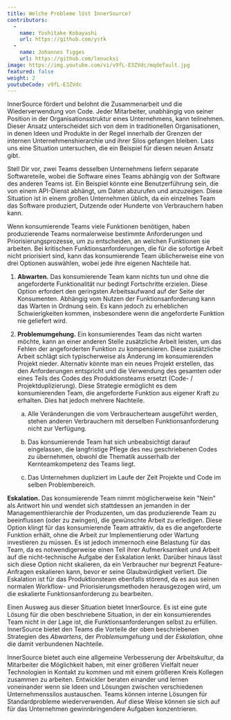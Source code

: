 ```yaml
---
title: Welche Probleme löst InnerSource?
contributors:
  - 
    name: Yoshitake Kobayashi
    url: https://github.com/ystk
  - 
    name: Johannes Tigges
    url: https://github.com/lenucksi
image: https://img.youtube.com/vi/v9fL-E3ZVdc/mqdefault.jpg
featured: false
weight: 2
youtubeCode: v9fL-E3ZVdc
---
```


<div class="paragraph">
<p>InnerSource fördert und belohnt die Zusammenarbeit und die Wiederverwendung von Code.
Jeder Mitarbeiter, unabhängig von seiner Position in der Organisationsstruktur eines Unternehmens, kann teilnehmen.
Dieser Ansatz unterscheidet sich von dem in traditionellen Organisationen, in denen Ideen und Produkte in der Regel innerhalb der Grenzen der internen Unternehmenshierarchie und ihrer Silos gefangen bleiben.
Lass uns eine Situation untersuchen, die ein Beispiel für diesen neuen Ansatz gibt.</p>
</div>
<div class="paragraph">
<p>Stell Dir vor, zwei Teams desselben Unternehmens liefern separate Softwareteile, wobei die Software eines Teams abhängig von der Software des anderen Teams ist.
Ein Beispiel könnte eine Benutzerführung sein, die von einem API-Dienst abhängt, um Daten abzurufen und anzuzeigen.
Diese Situation ist in einem großen Unternehmen üblich, da ein einzelnes Team das Software produziert, Dutzende oder Hunderte von Verbrauchern haben kann.</p>
</div>
<div class="paragraph">
<p>Wenn konsumierende Teams viele Funktionen benötigen, haben produzierende Teams normalerweise bestimmte Anforderungen und Priorisierungsprozesse, um zu entscheiden, an welchen Funktionen sie arbeiten.
Bei kritischen Funktionsanforderungen, die für die sofortige Arbeit nicht priorisiert sind, kann das konsumierende Team üblicherweise eine von drei Optionen auswählen, wobei jede ihre eigenen Nachteile hat.</p>
</div>
<div class="olist arabic">
<ol class="arabic">
<li>
<p><strong>Abwarten.</strong> Das konsumierende Team kann nichts tun und ohne die angeforderte Funktionalität nur bedingt Fortschritte erzielen.
Diese Option erfordert den geringsten Arbeitsaufwand auf der Seite der Konsumenten.
Abhängig vom Nutzen der Funktionsanforderung kann das Warten in Ordnung sein.
Es kann jedoch zu erheblichen Schwierigkeiten kommen, insbesondere wenn die angeforderte Funktion nie geliefert wird.</p>
</li>
<li>
<p><strong>Problemumgehung.</strong> Ein konsumierendes Team das nicht warten möchte, kann an einer anderen Stelle zusätzliche Arbeit leisten, um das Fehlen der angeforderten Funktion zu kompensieren.
Diese zusätzliche Arbeit schlägt sich typischerweise als Änderung im konsumierenden Projekt nieder.
Alternativ könnte man ein neues Projekt erstellen, das den Anforderungen entspricht und die Verwendung des gesamten oder eines Teils des Codes des Produktionsteams ersetzt (Code- / Projektduplizierung).
Diese Strategie ermöglicht es dem konsumierenden Team, die angeforderte Funktion aus eigener Kraft zu erhalten. Dies hat jedoch mehrere Nachteile.</p>
<div class="olist loweralpha">
<ol class="loweralpha" type="a">
<li>
<p>Alle Veränderungen die vom Verbraucherteam ausgeführt werden, stehen anderen Verbrauchern mit derselben Funktionsanforderung nicht zur Verfügung.</p>
</li>
<li>
<p>Das konsumierende Team hat sich unbeabsichtigt darauf eingelassen, die langfristige Pflege des neu geschriebenen Codes zu übernehmen, obwohl die Thematik ausserhalb der Kernteamkompetenz des Teams liegt.</p>
</li>
<li>
<p>Das Unternehmen dupliziert im Laufe der Zeit Projekte und Code im selben Problembereich.</p>
</li>
</ol>
</div>
</li>
</ol>
</div>
<div class="paragraph">
<p><strong>Eskalation.</strong> Das konsumierende Team nimmt möglicherweise kein "Nein" als Antwort hin und wendet sich stattdessen an jemanden in der Managementhierarchie der Produzenten, um das produzierende Team zu beeinflussen (oder zu zwingen), die gewünschte Arbeit zu erledigen.
Diese Option klingt für das konsumierende Team attraktiv, da es die angeforderte Funktion erhält, ohne die Arbeit zur Implementierung oder Wartung investieren zu müssen.
Es ist jedoch immernoch eine Belastung für das Team, da es notwendigerweise einen Teil ihrer Aufmerksamkeit und Arbeit auf die nicht-technische Aufgabe der Eskalation lenkt.
Darüber hinaus lässt sich diese Option nicht skalieren, da ein Verbraucher nur begrenzt Feature-Anfragen eskalieren kann, bevor er seine Glaubwürdigkeit verliert.
Die Eskalation ist für das Produktionsteam ebenfalls störend, da es aus seinen normalen Workflow- und Priorisierungsmethoden herausgezogen wird, um die eskalierte Funktionsanforderung zu bearbeiten.</p>
</div>
<div class="paragraph">
<p>Einen Ausweg aus dieser Situation bietet InnerSource.
Es ist eine gute Lösung für die oben beschriebene Situation, in der ein konsumierendes Team nicht in der Lage ist, die Funktionsanforderungen selbst zu erfüllen.
InnerSource bietet den Teams die Vorteile der oben beschriebenen Strategien des <em>Abwartens</em>, der <em>Problemumgehung</em> und der <em>Eskalation</em>, ohne die damit verbundenen Nachteile.</p>
</div>
<div class="paragraph">
<p>InnerSource bietet auch eine allgemeine Verbesserung der Arbeitskultur, da Mitarbeiter die Möglichkeit haben, mit einer größeren Vielfalt neuer Technologien in Kontakt zu kommen und mit einem größeren Kreis Kollegen zusammen zu arbeiten.
Entwickler beraten einander und lernen voneinander wenn sie Ideen und Lösungen zwischen verschiedenen Unternehmenssilos austauschen.
Teams können interne Lösungen für Standardprobleme wiederverwenden.
 Auf diese Weise können sie sich auf für das Unternehmen gewinnbringendere Aufgaben konzentrieren.</p>
</div>
<!--- This file autogenerated from https://github.com/InnerSourceCommons/InnerSourceLearningPath/blob/main/scripts -->